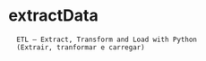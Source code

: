 # extractData
      ETL – Extract, Transform and Load with Python
      (Extrair, tranformar e carregar)
